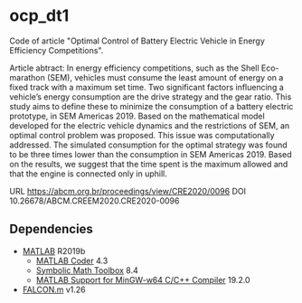# ocp_dt1

Code of article "Optimal Control of Battery Electric Vehicle in Energy Efficiency Competitions".

Article abtract: In energy efficiency competitions, such as the Shell Eco-marathon (SEM), vehicles must consume the least amount of energy on a fixed track with a maximum set time. Two significant factors influencing a vehicle’s energy consumption are the drive strategy and the gear ratio. This study aims to define these to minimize the consumption of a battery electric prototype, in SEM Americas 2019. Based on the mathematical model developed for the electric vehicle dynamics and the restrictions of SEM, an optimal control problem was proposed. This issue was computationally addressed. The simulated consumption for the optimal strategy was found to be three times lower than the consumption in SEM Americas 2019. Based on the results, we suggest that the time spent is the maximum allowed and that the engine is connected only in uphill.

URL https://abcm.org.br/proceedings/view/CRE2020/0096
DOI 10.26678/ABCM.CREEM2020.CRE2020-0096

## Dependencies
- [MATLAB](https://www.mathworks.com/products/matlab.html) R2019b
  - [MATLAB Coder](https://www.mathworks.com/products/matlab-coder.html) 4.3
  - [Symbolic Math Toolbox](https://www.mathworks.com/products/symbolic.html) 8.4
  - [MATLAB Support for MinGW-w64 C/C++ Compiler](https://www.mathworks.com/matlabcentral/fileexchange/52848-matlab-support-for-mingw-w64-c-c-compiler) 19.2.0
- [FALCON.m](https://www.fsd.lrg.tum.de/software/falcon-m/) v1.26
